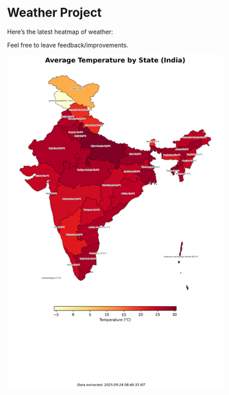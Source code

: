 # Weather Project

Here’s the latest heatmap of weather:

Feel free to leave feedback/improvements.

![India Heatmap](docs/assets/india_heatmap.png?v=D3612B)
